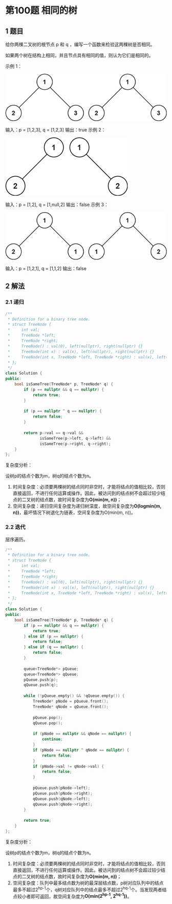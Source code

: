 # 第100题 相同的树

## 1 题目

给你两棵二叉树的根节点 p 和 q ，编写一个函数来检验这两棵树是否相同。

如果两个树在结构上相同，并且节点具有相同的值，则认为它们是相同的。

示例 1：

![100-题图1](images/100-题图1.jpg)

输入：p = [1,2,3], q = [1,2,3]
输出：true
示例 2：

![100-题图2](images/100-题图2.jpg)

输入：p = [1,2], q = [1,null,2]
输出：false
示例 3：

![100-题图3](images/100-题图3.jpg)


输入：p = [1,2,1], q = [1,1,2]
输出：false

## 2 解法

### 2.1 递归

```c++
/**
 * Definition for a binary tree node.
 * struct TreeNode {
 *     int val;
 *     TreeNode *left;
 *     TreeNode *right;
 *     TreeNode() : val(0), left(nullptr), right(nullptr) {}
 *     TreeNode(int x) : val(x), left(nullptr), right(nullptr) {}
 *     TreeNode(int x, TreeNode *left, TreeNode *right) : val(x), left(left), right(right) {}
 * };
 */
class Solution {
public:
    bool isSameTree(TreeNode* p, TreeNode* q) {
        if (p == nullptr && q == nullptr) {
            return true;
        }

        if (p == nullptr ^ q == nullptr) {
            return false;
        }

        return p->val == q->val &&
               isSameTree(p->left, q->left) &&
               isSameTree(p->right, q->right);
    }
};
```

复杂度分析：

设树p的结点个数为m，树q的结点个数为n。

1. 时间复杂度：必须要两棵树的结点同时非空时，才能将结点的值相比较，否则直接返回，不进行任何运算或操作。因此，被访问到的结点树不会超过较少结点的二叉树的结点数，故时间复杂度为**O(min(m, n))**；
2. 空间复杂度：递归空间复杂度为递归树深度，故空间复杂度为**O(logmin(m, n))**，最坏情况下树退化为链表，空间复杂度为O(min(m, n))。

### 2.2 迭代

层序遍历。

```c++
/**
 * Definition for a binary tree node.
 * struct TreeNode {
 *     int val;
 *     TreeNode *left;
 *     TreeNode *right;
 *     TreeNode() : val(0), left(nullptr), right(nullptr) {}
 *     TreeNode(int x) : val(x), left(nullptr), right(nullptr) {}
 *     TreeNode(int x, TreeNode *left, TreeNode *right) : val(x), left(left), right(right) {}
 * };
 */
class Solution {
public:
    bool isSameTree(TreeNode* p, TreeNode* q) {
        if (p == nullptr && q == nullptr) {
            return true;
        } else if (p == nullptr) {
            return false;
        } else if (q == nullptr) {
            return false;
        }

        queue<TreeNode*> pQueue;
        queue<TreeNode*> qQueue;
        pQueue.push(p);
        qQueue.push(q);
        
        while (!pQueue.empty() && !qQueue.empty()) {
            TreeNode* pNode = pQueue.front();
            TreeNode* qNode = qQueue.front();

            pQueue.pop();
            qQueue.pop();

            if (pNode == nullptr && qNode == nullptr) {
                continue;
            }
            if (pNode == nullptr ^ qNode == nullptr) {
                return false;
            }
            if (pNode->val != qNode->val) {
                return false;
            }

            pQueue.push(pNode->left);
            pQueue.push(pNode->right);
            qQueue.push(qNode->left);
            qQueue.push(qNode->right);
        }

        return true;
    }
};
```

复杂度分析：

设树p的结点个数为m，树q的结点个数为n。

1. 时间复杂度：必须要两棵树的结点同时非空时，才能将结点的值相比较，否则直接返回，不进行任何运算或操作。因此，被访问到的结点树不会超过较少结点的二叉树的结点数，故时间复杂度为**O(min(m, n))**；
2. 空间复杂度：队列中最多结点数为树的最深层结点数，p树对应队列中的结点最多不超过2<sup>hp-1</sup>个，q树对应队列中的结点最多不超过2<sup>hq-1</sup>个。当发现两者结点较小者即可返回，故空间复杂度为**O(min(2<sup>hp-1</sup>, 2<sup>hq-1</sup>))**。

